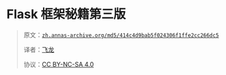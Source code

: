 # Flask 框架秘籍第三版

> 原文：[`zh.annas-archive.org/md5/414c4d9bab5f024306f1ffe2cc266dc5`](https://zh.annas-archive.org/md5/414c4d9bab5f024306f1ffe2cc266dc5)
> 
> 译者：[飞龙](https://github.com/wizardforcel)
> 
> 协议：[CC BY-NC-SA 4.0](http://creativecommons.org/licenses/by-nc-sa/4.0/)
